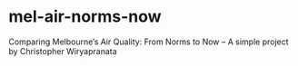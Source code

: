 # mel-air-norms-now
Comparing Melbourne’s Air Quality: From Norms to Now – A simple project by Christopher Wiryapranata

